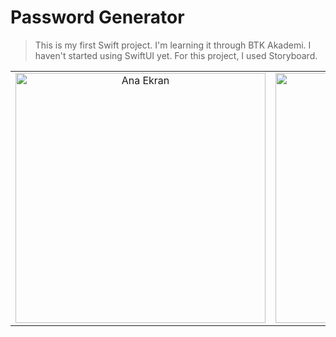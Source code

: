 # Password Generator
> This is my first Swift project. I'm learning it through BTK Akademi. I haven't started using SwiftUI yet. For this project, I used Storyboard.
<table align="center">
 <tr>
    <td align="center">
      <img src="https://github.com/user-attachments/assets/c0a45b7e-57e3-41b8-958f-ddf537c35a44" alt="Ana Ekran" width="400"/>
    </td>
    <td align="center">
      <img src="https://github.com/user-attachments/assets/c9f53322-a4a1-4ea9-9714-940bcb240c71" alt="Şifre Üretilmiş Ekran" width="400"/>
    </td>
 </tr>
</table>
